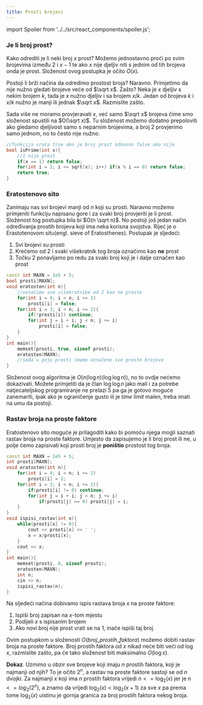 ```yaml
---
title: Prosti brojevi
---
```

import Spoiler from '../../src/react_components/spoiler.js';

### Je li broj prost?

Kako odrediti je li neki broj $x$ prost? Možemo jednostavno proći po svim brojevima između $2$ i $x - 1$ te ako $x$ nije djeljiv niti s jednim od tih brojeva onda je prost. Složenost ovog postupka je očito $O(x)$.

Postoji li brži načina da odredimo prostost broja? Naravno. Primjetimo da nije nužno gledati brojeve veće od $\sqrt x$. Zašto? Neka je $x$ djeljiv s nekim brojem $k$, tada je $x$ nužno djeljiv i sa brojem $x/k$. Jedan od brojeva $k$ i $x/k$ nužno je manji ili jednak $\sqrt x$. Razmislite zašto.

Sada više ne moramo provjeravati $x$, već samo $\sqrt x$ brojeva čime smo složenost spustili na $O(\sqrt x)$. Tu složenost možemo dodatno prepoloviti ako gledamo djeljivost samo s neparnim brojevima, a broj $2$ provjerimo samo jednom, no to često nije nužno.

```cpp
//funkcija vraća true ako je broj prost odnosno false ako nije
bool isPrime(int x){
    //1 nije prost
    if(x == 1) return false;
    for(int i = 2; i <= sqrt(x); i++) if(x % i == 0) return false;
    return true;
}
```

### Eratostenovo sito

Zanimaju nas svi brojevi manji od $n$ koji su prosti. Naravno možemo primjeniti funkciju napisanu gore i za svaki broj provjeriti je li prost. Složenost tog postupka bila bi $O(n \sqrt n)$. No postoji još jedan način određivanja prostih brojeva koji ima neka korisna svojstva. Rijeć je o Erastotenovom situ(engl. sieve of Eratosthenes). Postupak je sljedeći:
1. Svi brojevi su prosti
2. Krećemo od 2 i svaki višekratnik tog broja označimo kao **ne** prost
3. Točku 2 ponavljamo po redu za svaki broj koji je i dalje označen kao prost

```cpp
const int MAXN = 1e5 + 5;
bool prosti[MAXN];
void eratosten(int n){
    //označimo sve višekratnike od 2 kao ne proste
    for(int i = 4; i < n; i += 2)
        prosti[i] = false;
    for(int i = 3; i < n; i += 2){
        if(!prosti[i]) continue;
        for(int j = i + i; j < n; j += i)
            prosti[i] = false;
    }
}
int main(){
    memset(prosti, true, sizeof prosti);
    eratosten(MAXN);
    //sada u poju prosti imamo označene sve proste brojeve
}
```

Složenost ovog algoritma je $O(n (\log n) (\log\log n))$, no to ovdje nećemo dokazivati. Možete primjetiti da je član $\log \log n$ jako mali i za potrebe natjecateljskog programiranje ne prelazi $5$ pa ga je gotovo moguće zanemariti, ipak ako je ograničenje gusto ili je *time limit* malen, treba imati na umu da postoji.

### Rastav broja na proste faktore

Eratostenovo sito moguće je prilagoditi kako bi pomoću njega mogli saznati rastav broja na proste faktore. Umjesto da zapisujemo je li broj prost ili ne, u polje ćemo zapisivati koji prosti broj je **poništio** prostost tog broja. 

```cpp
const int MAXN = 1e5 + 5;
int prosti[MAXN];
void eratosten(int n){
    for(int i = 4; i < n; i += 2)
        prosti[i] = 2;
    for(int i = 3; i < n; i += 2){
        if(prosti[i] != 0) continue;
        for(int j = i + i; j < n; j += i)
            if(prosti[j] == 0) prosti[j] = i;
    }
}
void ispisi_rastav(int x){
    while(prosti[x] != 0){
        cout << prosti[x] << ' ';
        x = x/prosti[x];
    }
    cout << x;
}
int main(){
    memset(prosti, 0, sizeof prosti);
    eratosten(MAXN);
    int n;
    cin >> n;
	ispisi_rastav(n);
}
```

Na sljedeći načina dobivamo ispis rastava broja $x$ na proste faktore:
1. Ispiši broj zapisan na $x$-tom mjestu
2. Podijeli $x$ s ispisanim brojem
3. Ako novi broj nije prost vrati se na $1$, inače ispiši taj broj

Ovim postupkom u složenosti $O(broj\_prostih\_faktora)$ možemo dobiti rastav broja na proste faktore. Broj prostih faktora od $x$ nikad neće biti veći od $\log x$, razmislite zašto, pa će tako složenost biti maksimalno $O(\log x)$.

**Dokaz**. Uzmimo u obzir sve brojeve koji imaju $n$ prostih faktora, koji je najmanji od njih? To je očito $2^n$, a rastav na proste faktore sastoji se od $n$ dvojki. Za najmanji $x$ koji ima $n$ prostih faktora vrijedi $n <= \log_2(x)$ jer je $n <= log_2(2^n)$, a znamo da vrijedi $\log_2(x) < \log_2(x + 1)$ za sve $x$ pa prema tome $\log_2(x)$ uistinu je gornja granica za broj prostih faktora nekog broja.